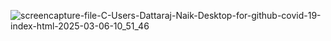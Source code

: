 ![screencapture-file-C-Users-Dattaraj-Naik-Desktop-for-github-covid-19-index-html-2025-03-06-10_51_46](https://github.com/user-attachments/assets/535ce577-89a1-4515-a93d-3d957a6a9a45)
